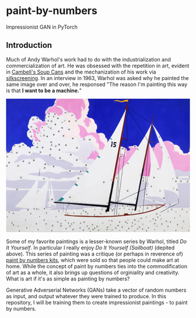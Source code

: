 # paint-by-numbers
Impressionist GAN in PyTorch


## Introduction

Much of Andy Warhol's work had to do with the industrialization and commercialization of art. He was obsessed with the repetition in art, evident in [Cambell's Soup Cans](https://en.wikipedia.org/wiki/Campbell%27s_Soup_Cans) and the mechanization of his work via [silkscreening](https://en.wikipedia.org/wiki/Screen_printing). In an interview in 1963, Warhol was asked why he painted the same image over and over, he responsed "The reason I'm painting this way is that **I want to be a machine.**"

![](./assets/doityourself.png)

Some of my favorite paintings is a lesser-known series by Warhol, titled *Do It Yourself*. In particular I really enjoy *Do It Yourself (Sailboat)* (depited above). This series of painting was a critique (or perhaps in reverence of) [paint by numbers kits](https://en.wikipedia.org/wiki/Paint_by_number), which were sold so that people could make art at home. While the concept of paint by numbers ties into the commodification of art as a whole, it also brings up questions of orginiality and creativity. What is art if it's as simple as painting by numbers?

Generative Adverserial Networks (GANs) take a vector of random numbers as input, and output whatever they were trained to produce. In this repository, I will be training them to create impressionist paintings - to paint by numbers.
